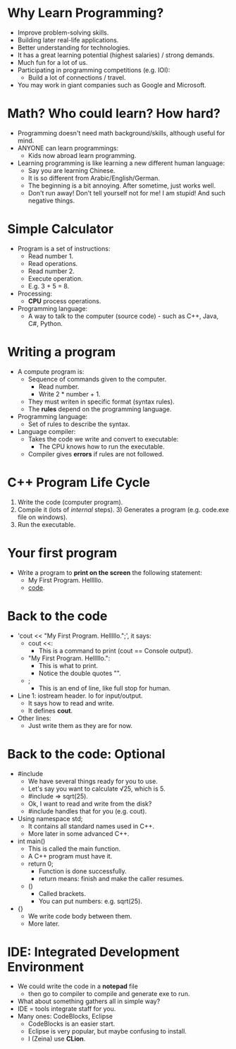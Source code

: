 # Why Learn Programming?

- Improve problem-solving skills.
- Building later real-life applications.
- Better understanding for technologies.
- It has a great learning potential (highest salaries) / strong demands.
- Much fun for a lot of us.
- Participating in programming competitions (e.g. IOI):
  - Build a lot of connections / travel.
- You may work in giant companies such as Google and Microsoft.

# Math? Who could learn? How hard?

- Programming doesn't need math background/skills, although useful for mind.
- ANYONE can learn programmings:
  - Kids now abroad learn programming.
- Learning programming is like learning a new different human language:
  - Say you are learning Chinese.
  - It is so different from Arabic/English/German.
  - The beginning is a bit annoying. After sometime, just works well.
  - Don't run away! Don't tell yourself not for me! I am stupid! And such negative things.

# Simple Calculator

- Program is a set of instructions:
  - Read number 1.
  - Read operations.
  - Read number 2.
  - Execute operation.
  - E.g. 3 + 5 = 8.
- Processing:
  - **CPU** process operations.
- Programming language:
  - A way to talk to the computer (source code) - such as C++, Java, C#, Python.

# Writing a program

- A compute program is:
  - Sequence of commands given to the computer.
    - Read number.
    - Write 2 * number + 1.
  - They must writen in specific format (syntax rules).
  - The **rules** depend on the programming language.
- Programming language:
  - Set of rules to describe the syntax.
- Language compiler:
  - Takes the code we write and convert to executable:
    - The CPU knows how to run the executable.
  - Compiler gives **errors** if rules are not followed.

# C++ Program Life Cycle

1) Write the code (computer program).
2) Compile it (lots of _internal_ steps).
   3) Generates a program (e.g. code.exe file on windows).
4) Run the executable.

# Your first program

- Write a program to **print on the screen** the following statement:
  - My First Program. Helllllo.
  - [code](01%20intro.cpp).

# Back to the code

- 'cout << "My First Program. Helllllo.";', it says:
  - cout <<:
    - This is a command to print (cout == Console output).
  - "My First Program. Helllllo.":
    - This is what to print.
    - Notice the double quotes "".
  - ;
    - This is an end of line, like full stop for human.
- Line 1: iostream header. Io for input/output.
  - It says how to read and write.
  - It defines **cout**.
- Other lines:
  - Just write them as they are for now.

# Back to the code: **Optional**

- #include
  - We have several things ready for you to use.
  - Let's say you want to calculate √25, which is 5.
  - #include<cmath> => sqrt(25).
  - Ok, I want to read and write from the disk?
  - #include<iostream> handles that for you (e.g. cout).
- Using namespace std;
  - It contains all standard names used in C++.
  - More later in some advanced C++.
- int main()
  - This is called the main function.
  - A C++ program must have it.
  - return 0;
    - Function is done successfully.
    - return means: finish and make the caller resumes.
  - ()
    - Called brackets.
    - You can put numbers: e.g. sqrt(25).
- {}
  - We write code body between them.
  - More later.

# IDE: Integrated Development Environment

- We could write the code in a **notepad** file
  - then go to compiler to compile and generate exe to run.
- What about something gathers all in simple way?
- IDE = tools integrate staff for you.
- Many ones: CodeBlocks, Eclipse
  - CodeBlocks is an easier start.
  - Eclipse is very popular, but maybe confusing to install.
  - I (Zeina) use **CLion**.
